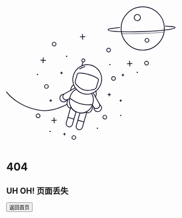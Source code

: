 <style>
    .crisp-client, .edit-document, .docsify-pagination-container {
        display: none;
    }
</style>

<link rel="stylesheet" href="_style/404.css">

<div class="container">
  <div class="row">
    <div class="col-md-6 align-self-center">
      <svg version="1.1" xmlns="http://www.w3.org/2000/svg" xmlns:xlink="http://www.w3.org/1999/xlink"
        viewBox="0 0 800 600" style="visibility: visible;">
        <g>
          <defs>
            <clippath id="GlassClip">
              <path
                d="M380.857,346.164c-1.247,4.651-4.668,8.421-9.196,10.06c-9.332,3.377-26.2,7.817-42.301,3.5
                s-28.485-16.599-34.877-24.192c-3.101-3.684-4.177-8.66-2.93-13.311l7.453-27.798c0.756-2.82,3.181-4.868,6.088-5.13
                c6.755-0.61,20.546-0.608,41.785,5.087s33.181,12.591,38.725,16.498c2.387,1.682,3.461,4.668,2.705,7.488L380.857,346.164z">
              </path>
            </clippath>
            <clippath id="cordClip">
              <rect width="800" height="600"></rect>
            </clippath>
          </defs>
          <g id="planet" transform="matrix(0.9994,-0.0336,0.0336,0.9994,-3.315,19.1486)"
            style="transform-origin: 0px 0px;">
            <circle fill="none" stroke="#0E0620" stroke-width="3" stroke-miterlimit="10" cx="572.859" cy="108.803"
              r="90.788"></circle>
            <circle id="craterBig" fill="none" stroke="#0E0620" stroke-width="3" stroke-miterlimit="10" cx="548.891"
              cy="62.319" r="13.074" transform="matrix(1,0,0,1,2.892,0)" style="transform-origin: 0px 0px;">
            </circle>
            <circle id="craterSmall" fill="none" stroke="#0E0620" stroke-width="3" stroke-miterlimit="10" cx="591.743"
              cy="158.918" r="7.989" transform="matrix(1,0,0,1,-2.892,0)" style="transform-origin: 0px 0px;"></circle>
            <path id="ring" fill="none" stroke="#0E0620" stroke-width="3" stroke-linecap="round" stroke-miterlimit="10"
              d="
			M476.562,101.461c-30.404,2.164-49.691,4.221-49.691,8.007c0,6.853,63.166,12.408,141.085,12.408s141.085-5.555,141.085-12.408
			c0-3.378-15.347-4.988-40.243-7.225"></path>
            <path id="ringShadow" opacity="0.5" fill="none" stroke="#0E0620" stroke-width="3" stroke-linecap="round"
              stroke-miterlimit="10" d="
			M483.985,127.43c23.462,1.531,52.515,2.436,83.972,2.436c36.069,0,68.978-1.19,93.922-3.149"></path>
          </g>
          <g id="stars">
            <g id="starsBig">
              <g transform="matrix(0.9977,-0.0677,0.0677,0.9977,-16.1382,35.6621)" style="transform-origin: 0px 0px;">
                <line fill="none" stroke="#0E0620" stroke-width="3" stroke-linecap="round" stroke-miterlimit="10"
                  x1="518.07" y1="245.375" x2="518.07" y2="266.581"></line>
                <line fill="none" stroke="#0E0620" stroke-width="3" stroke-linecap="round" stroke-miterlimit="10"
                  x1="508.129" y1="255.978" x2="528.01" y2="255.978"></line>
              </g>
              <g transform="matrix(0.9991,0.0412,-0.0412,0.9991,10.1093,-6.1496)" style="transform-origin: 0px 0px;">
                <line fill="none" stroke="#0E0620" stroke-width="3" stroke-linecap="round" stroke-miterlimit="10"
                  x1="154.55" y1="231.391" x2="154.55" y2="252.598"></line>
                <line fill="none" stroke="#0E0620" stroke-width="3" stroke-linecap="round" stroke-miterlimit="10"
                  x1="144.609" y1="241.995" x2="164.49" y2="241.995"></line>
              </g>
              <g transform="matrix(0.9989,-0.0471,0.0471,0.9989,-6.3996,15.236)" style="transform-origin: 0px 0px;">
                <line fill="none" stroke="#0E0620" stroke-width="3" stroke-linecap="round" stroke-miterlimit="10"
                  x1="320.135" y1="132.746" x2="320.135" y2="153.952"></line>
                <line fill="none" stroke="#0E0620" stroke-width="3" stroke-linecap="round" stroke-miterlimit="10"
                  x1="310.194" y1="143.349" x2="330.075" y2="143.349"></line>
              </g>
              <g transform="matrix(0.9978,-0.0669,0.0669,0.9978,-32.5879,14.511)" style="transform-origin: 0px 0px;">
                <line fill="none" stroke="#0E0620" stroke-width="3" stroke-linecap="round" stroke-miterlimit="10"
                  x1="200.67" y1="483.11" x2="200.67" y2="504.316"></line>
                <line fill="none" stroke="#0E0620" stroke-width="3" stroke-linecap="round" stroke-miterlimit="10"
                  x1="210.611" y1="493.713" x2="190.73" y2="493.713"></line>
              </g>
            </g>
            <g id="starsSmall">
              <g transform="matrix(1,0,0,1,0,0)" style="transform-origin: 0px 0px;">
                <line fill="none" stroke="#0E0620" stroke-width="3" stroke-linecap="round" stroke-miterlimit="10"
                  x1="432.173" y1="380.52" x2="432.173" y2="391.83"></line>
                <line fill="none" stroke="#0E0620" stroke-width="3" stroke-linecap="round" stroke-miterlimit="10"
                  x1="426.871" y1="386.175" x2="437.474" y2="386.175"></line>
              </g>
              <g transform="matrix(1,0,0,1,0,0)" style="transform-origin: 0px 0px;">
                <line fill="none" stroke="#0E0620" stroke-width="3" stroke-linecap="round" stroke-miterlimit="10"
                  x1="489.555" y1="299.765" x2="489.555" y2="308.124"></line>
                <line fill="none" stroke="#0E0620" stroke-width="3" stroke-linecap="round" stroke-miterlimit="10"
                  x1="485.636" y1="303.945" x2="493.473" y2="303.945"></line>
              </g>
              <g transform="matrix(1,0,0,1,0,0)" style="transform-origin: 0px 0px;">
                <line fill="none" stroke="#0E0620" stroke-width="3" stroke-linecap="round" stroke-miterlimit="10"
                  x1="231.468" y1="291.009" x2="231.468" y2="299.369"></line>
                <line fill="none" stroke="#0E0620" stroke-width="3" stroke-linecap="round" stroke-miterlimit="10"
                  x1="227.55" y1="295.189" x2="235.387" y2="295.189"></line>
              </g>
              <g transform="matrix(1,0,0,1,0,0)" style="transform-origin: 0px 0px;">
                <line fill="none" stroke="#0E0620" stroke-width="3" stroke-linecap="round" stroke-miterlimit="10"
                  x1="244.032" y1="547.539" x2="244.032" y2="555.898"></line>
                <line fill="none" stroke="#0E0620" stroke-width="3" stroke-linecap="round" stroke-miterlimit="10"
                  x1="247.95" y1="551.719" x2="240.113" y2="551.719"></line>
              </g>
              <g transform="matrix(0.998,0,0,0.9982,0.3727,0.7401)" style="transform-origin: 0px 0px;">
                <line fill="none" stroke="#0E0620" stroke-width="3" stroke-linecap="round" stroke-miterlimit="10"
                  x1="186.359" y1="406.967" x2="186.359" y2="415.326"></line>
                <line fill="none" stroke="#0E0620" stroke-width="3" stroke-linecap="round" stroke-miterlimit="10"
                  x1="190.277" y1="411.146" x2="182.44" y2="411.146"></line>
              </g>
              <g transform="matrix(0.941,0,0,0.9414,28.3375,24.0932)" style="transform-origin: 0px 0px;">
                <line fill="none" stroke="#0E0620" stroke-width="3" stroke-linecap="round" stroke-miterlimit="10"
                  x1="480.296" y1="406.967" x2="480.296" y2="415.326"></line>
                <line fill="none" stroke="#0E0620" stroke-width="3" stroke-linecap="round" stroke-miterlimit="10"
                  x1="484.215" y1="411.146" x2="476.378" y2="411.146"></line>
              </g>
            </g>
            <g id="circlesBig">
              <circle fill="none" stroke="#0E0620" stroke-width="3" stroke-linecap="round" stroke-miterlimit="10"
                cx="588.977" cy="255.978" r="7.952" transform="matrix(1,0,0,1,0,-1.928)"
                style="transform-origin: 0px 0px;"></circle>
              <circle fill="none" stroke="#0E0620" stroke-width="3" stroke-linecap="round" stroke-miterlimit="10"
                cx="450.066" cy="320.259" r="7.952" transform="matrix(1,0,0,1,0,-1.928)"
                style="transform-origin: 0px 0px;"></circle>
              <circle fill="none" stroke="#0E0620" stroke-width="3" stroke-linecap="round" stroke-miterlimit="10"
                cx="168.303" cy="353.753" r="7.952" transform="matrix(1,0,0,1,0,-1.928)"
                style="transform-origin: 0px 0px;"></circle>
              <circle fill="none" stroke="#0E0620" stroke-width="3" stroke-linecap="round" stroke-miterlimit="10"
                cx="429.522" cy="201.185" r="7.952" transform="matrix(1,0,0,1,0,-1.928)"
                style="transform-origin: 0px 0px;"></circle>
              <circle fill="none" stroke="#0E0620" stroke-width="3" stroke-linecap="round" stroke-miterlimit="10"
                cx="200.67" cy="176.313" r="7.952" transform="matrix(1,0,0,1,0,-1.928)"
                style="transform-origin: 0px 0px;"></circle>
              <circle fill="none" stroke="#0E0620" stroke-width="3" stroke-linecap="round" stroke-miterlimit="10"
                cx="133.343" cy="477.014" r="7.952" transform="matrix(1,0,0,1,0,-1.928)"
                style="transform-origin: 0px 0px;"></circle>
              <circle fill="none" stroke="#0E0620" stroke-width="3" stroke-linecap="round" stroke-miterlimit="10"
                cx="283.521" cy="568.033" r="7.952" transform="matrix(1,0,0,1,0,-1.928)"
                style="transform-origin: 0px 0px;"></circle>
              <circle fill="none" stroke="#0E0620" stroke-width="3" stroke-linecap="round" stroke-miterlimit="10"
                cx="413.618" cy="482.387" r="7.952" transform="matrix(1,0,0,1,0,-1.928)"
                style="transform-origin: 0px 0px;"></circle>
            </g>
            <g id="circlesSmall">
              <circle fill="#0E0620" cx="549.879" cy="296.402" r="2.651" transform="matrix(1,0,0,1,0,-3.857)"
                style="transform-origin: 0px 0px;"></circle>
              <circle fill="#0E0620" cx="253.29" cy="229.24" r="2.651" transform="matrix(1,0,0,1,0,-3.857)"
                style="transform-origin: 0px 0px;"></circle>
              <circle fill="#0E0620" cx="434.824" cy="263.931" r="2.651" transform="matrix(1,0,0,1,0,-3.857)"
                style="transform-origin: 0px 0px;"></circle>
              <circle fill="#0E0620" cx="183.708" cy="544.176" r="2.651" transform="matrix(1,0,0,1,0,-3.857)"
                style="transform-origin: 0px 0px;"></circle>
              <circle fill="#0E0620" cx="382.515" cy="530.923" r="2.651" transform="matrix(1,0,0,1,0,-3.857)"
                style="transform-origin: 0px 0px;"></circle>
              <circle fill="#0E0620" cx="130.693" cy="305.608" r="2.651" transform="matrix(1,0,0,1,0,-3.857)"
                style="transform-origin: 0px 0px;"></circle>
              <circle fill="#0E0620" cx="480.296" cy="477.014" r="2.651" transform="matrix(1,0,0,1,0,-3.857)"
                style="transform-origin: 0px 0px;"></circle>
            </g>
          </g>
          <g id="spaceman" clip-path="url(cordClip)" transform="matrix(0.9999,0.0168,-0.0168,0.9999,3.7074,1.3827)"
            style="transform-origin: 0px 0px;">
            <path id="cord" fill="none" stroke="#0E0620" stroke-width="3" stroke-linecap="round" stroke-linejoin="round"
              stroke-miterlimit="10"
              d="
			M273.813,410.969c0,0-54.527,39.501-115.34,38.218c-2.28-0.048-4.926-0.241-7.841-0.548
			c-68.038-7.178-134.288-43.963-167.33-103.87c-0.908-1.646-1.793-3.3-2.654-4.964c-18.395-35.511-37.259-83.385-32.075-118.817"></path>
            <path id="backpack" fill="#FFFFFF" stroke="#0E0620" stroke-width="3" stroke-linecap="round"
              stroke-linejoin="round" stroke-miterlimit="10" d="
			M338.164,454.689l-64.726-17.353c-11.086-2.972-17.664-14.369-14.692-25.455l15.694-58.537
			c3.889-14.504,18.799-23.11,33.303-19.221l52.349,14.035c14.504,3.889,23.11,18.799,19.221,33.303l-15.694,58.537
			C360.647,451.083,349.251,457.661,338.164,454.689z"></path>
            <g id="antenna">
              <line fill="#FFFFFF" stroke="#0E0620" stroke-width="3" stroke-linecap="round" stroke-linejoin="round"
                stroke-miterlimit="10" x1="323.396" y1="236.625" x2="295.285" y2="353.753"></line>
              <circle fill="#FFFFFF" stroke="#0E0620" stroke-width="3" stroke-linecap="round" stroke-linejoin="round"
                stroke-miterlimit="10" cx="323.666" cy="235.617" r="6.375"></circle>
            </g>
            <g id="armR">
              <path fill="#FFFFFF" stroke="#0E0620" stroke-width="3" stroke-linecap="round" stroke-linejoin="round"
                stroke-miterlimit="10" d="
				M360.633,363.039c1.352,1.061,4.91,5.056,5.824,6.634l27.874,47.634c3.855,6.649,1.59,15.164-5.059,19.02l0,0
				c-6.649,3.855-15.164,1.59-19.02-5.059l-5.603-9.663"></path>
              <path fill="#FFFFFF" stroke="#0E0620" stroke-width="3" stroke-linecap="round" stroke-linejoin="round"
                stroke-miterlimit="10" d="
				M388.762,434.677c5.234-3.039,7.731-8.966,6.678-14.594c2.344,1.343,4.383,3.289,5.837,5.793
				c4.411,7.596,1.829,17.33-5.767,21.741c-7.596,4.411-17.33,1.829-21.741-5.767c-1.754-3.021-2.817-5.818-2.484-9.046
				C375.625,437.355,383.087,437.973,388.762,434.677z"></path>
            </g>
            <g id="armL">
              <path fill="#FFFFFF" stroke="#0E0620" stroke-width="3" stroke-linecap="round" stroke-linejoin="round"
                stroke-miterlimit="10" d="
				M301.301,347.66c-1.702,0.242-5.91,1.627-7.492,2.536l-47.965,27.301c-6.664,3.829-8.963,12.335-5.134,18.999h0
				c3.829,6.664,12.335,8.963,18.999,5.134l9.685-5.564"></path>
              <path fill="#FFFFFF" stroke="#0E0620" stroke-width="3" stroke-linecap="round" stroke-linejoin="round"
                stroke-miterlimit="10" d="
				M241.978,395.324c-3.012-5.25-2.209-11.631,1.518-15.977c-2.701-0.009-5.44,0.656-7.952,2.096
				c-7.619,4.371-10.253,14.09-5.883,21.71c4.371,7.619,14.09,10.253,21.709,5.883c3.03-1.738,5.35-3.628,6.676-6.59
				C252.013,404.214,245.243,401.017,241.978,395.324z"></path>
            </g>
            <g id="body">
              <path fill="#FFFFFF" stroke="#0E0620" stroke-width="3" stroke-linecap="round" stroke-linejoin="round"
                stroke-miterlimit="10" d="
				M353.351,365.387c-7.948,1.263-16.249,0.929-24.48-1.278c-8.232-2.207-15.586-6.07-21.836-11.14
				c-17.004,4.207-31.269,17.289-36.128,35.411l-1.374,5.123c-7.112,26.525,8.617,53.791,35.13,60.899l0,0
				c26.513,7.108,53.771-8.632,60.883-35.158l1.374-5.123C371.778,395.999,365.971,377.536,353.351,365.387z"></path>
              <path fill="none" stroke="#0E0620" stroke-width="3" stroke-linecap="round" stroke-linejoin="round"
                stroke-miterlimit="10" d="
				M269.678,394.912L269.678,394.912c26.3,20.643,59.654,29.585,93.106,25.724l2.419-0.114"></path>
            </g>
            <g id="legs">
              <g id="legR">
                <path fill="#FFFFFF" stroke="#0E0620" stroke-width="3" stroke-linecap="round" stroke-linejoin="round"
                  stroke-miterlimit="10" d="
					M312.957,456.734l-14.315,53.395c-1.896,7.07,2.299,14.338,9.37,16.234l0,0c7.07,1.896,14.338-2.299,16.234-9.37l17.838-66.534
					C333.451,455.886,323.526,457.387,312.957,456.734z"></path>
                <line fill="none" stroke="#0E0620" stroke-width="3" stroke-linecap="round" stroke-linejoin="round"
                  stroke-miterlimit="10" x1="304.883" y1="486.849" x2="330.487" y2="493.713"></line>
              </g>
              <g id="legL">
                <path fill="#FFFFFF" stroke="#0E0620" stroke-width="3" stroke-linecap="round" stroke-linejoin="round"
                  stroke-miterlimit="10" d="
					M296.315,452.273L282,505.667c-1.896,7.07-9.164,11.265-16.234,9.37l0,0c-7.07-1.896-11.265-9.164-9.37-16.234l17.838-66.534
					C278.993,441.286,286.836,447.55,296.315,452.273z"></path>
                <line fill="none" stroke="#0E0620" stroke-width="3" stroke-linecap="round" stroke-linejoin="round"
                  stroke-miterlimit="10" x1="262.638" y1="475.522" x2="288.241" y2="482.387"></line>
              </g>
            </g>
            <g id="head">
              <ellipse transform="matrix(0.259 -0.9659 0.9659 0.259 -51.5445 563.2371)" fill="#FFFFFF" stroke="#0E0620"
                stroke-width="3" stroke-linecap="round" stroke-linejoin="round" stroke-miterlimit="10" cx="341.295"
                cy="315.211" rx="61.961" ry="60.305"></ellipse>
              <path id="headStripe" fill="none" stroke="#0E0620" stroke-width="3" stroke-linecap="round"
                stroke-linejoin="round" stroke-miterlimit="10" d="
				M330.868,261.338c-7.929,1.72-15.381,5.246-21.799,10.246"
                transform="matrix(0.9999,0.0168,-0.0168,0.9999,4.4214,-4.6842)" style="transform-origin: 0px 0px;">
              </path>
              <path fill="#FFFFFF" stroke="#0E0620" stroke-width="3" stroke-linecap="round" stroke-linejoin="round"
                stroke-miterlimit="10" d="
				M380.857,346.164c-1.247,4.651-4.668,8.421-9.196,10.06c-9.332,3.377-26.2,7.817-42.301,3.5s-28.485-16.599-34.877-24.192
				c-3.101-3.684-4.177-8.66-2.93-13.311l7.453-27.798c0.756-2.82,3.181-4.868,6.088-5.13c6.755-0.61,20.546-0.608,41.785,5.087
				s33.181,12.591,38.725,16.498c2.387,1.682,3.461,4.668,2.705,7.488L380.857,346.164z"></path>
              <g clip-path="url(#GlassClip)">
                <polygon id="glassShine" fill="none" stroke="#0E0620" stroke-width="3" stroke-miterlimit="10" points="
					278.436,375.599 383.003,264.076 364.393,251.618 264.807,364.928 				"
                  transform="matrix(0.866,-0.5,0.5,0.866,-33.401,203.976)" style="transform-origin: 0px 0px;">
                </polygon>
              </g>
            </g>
          </g>
        </g>
      </svg>
    </div>
    <div class="col-md-6 align-self-center">
      <h1 class="h1-404">404</h1>
      <h2 class="h2-404">UH OH! 页面丢失</h2>
      <!-- https://segmentfault.com/q/1010000002594224 -->
      <a href="/"><button onClick="parent.location.href='/';" class="btn green">返回首页</button></a>
    </div>
  </div>
</div>

<script src="_style/gsap.min.js"></script>
<script src="_style/404.js"></script>